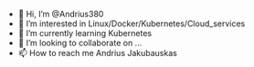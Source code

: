 - 👋 Hi, I’m @Andrius380
- 👀 I’m interested in Linux/Docker/Kubernetes/Cloud_services
- 🌱 I’m currently learning Kubernetes
- 💞️ I’m looking to collaborate on ...
- 📫 How to reach me Andrius Jakubauskas

<!---
Andrius380/Andrius380 is a ✨ special ✨ repository because its `README.md` (this file) appears on your GitHub profile.
You can click the Preview link to take a look at your changes.
--->
